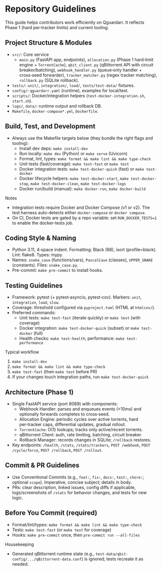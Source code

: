 # Repository Guidelines

This guide helps contributors work efficiently on Qguardarr. It reflects Phase 1 (hard per‑tracker limits) and current tooling.

## Project Structure & Modules
- `src/`: Core service
  - `main.py` (FastAPI app, endpoints), `allocation.py` (Phase 1 hard‑limit engine + `TorrentCache`), `qbit_client.py` (qBittorrent API with circuit breaker/batching), `webhook_handler.py` (queue‑only handler + cross‑seed forwarder), `tracker_matcher.py` (regex tracker matching), `rollback.py` (SQLite rollback).
- `tests/`: `unit/`, `integration/`, `load/`, `tests/test-data/` fixtures.
- `config/`: `qguardarr.yaml` (runtime), examples for local/test.
- `scripts/`: Docker/integration helpers (`test-docker-integration.sh`, `start.sh`).
- `logs/`, `data/`: runtime output and rollback DB.
- `Makefile`, `docker-compose*.yml`, `Dockerfile`.

## Build, Test, and Development
- Always use the Makefile targets below (they bundle the right flags and tooling):
  - Install dev deps: `make install-dev`
  - Run locally: `make dev` (Python) or `make serve` (Uvicorn)
  - Format, lint, types: `make format && make lint && make type-check`
  - Unit tests (fast/coverage): `make test-fast` or `make test`
  - Docker integration tests: `make test-docker-quick` (fast) or `make test-docker`
  - Docker lifecycle helpers: `make test-docker-start`, `make test-docker-stop`, `make test-docker-clean`, `make test-docker-logs`
  - Docker run/build (manual): `make docker-run`, `make docker-build`

Notes
- Integration tests require Docker and Docker Compose (v1 or v2). The test harness auto-detects either `docker-compose` or `docker compose`.
- On CI, Docker tests are gated by a repo variable: set `RUN_DOCKER_TESTS=1` to enable the docker-tests job.

## Coding Style & Naming
- Python 3.11, 4‑space indent. Formatting: Black (88), isort (profile=black). Lint: flake8. Types: mypy.
- Names: `snake_case` (functions/vars), `PascalCase` (classes), `UPPER_SNAKE` (constants). Files: `snake_case.py`.
- Pre-commit: `make pre-commit` to install hooks.

## Testing Guidelines
- Framework: pytest (+ pytest‑asyncio, pytest‑cov). Markers: `unit`, `integration`, `load`, `slow`.
- Coverage: threshold configured via `pyproject.toml` (HTML at `htmlcov/`).
- Preferred commands:
  - Unit tests: `make test-fast` (iterate quickly) or `make test` (with coverage)
  - Docker integration: `make test-docker-quick` (subset) or `make test-docker` (full)
  - Health checks: `make test-health`; performance: `make test-performance`

Typical workflow
1) `make install-dev`
2) `make format && make lint && make type-check`
3) `make test-fast` (then `make test` before PR)
4) If your changes touch integration paths, run `make test-docker-quick`

## Architecture (Phase 1)
- Single FastAPI service (port 8089) with components:
  - Webhook Handler: parses and enqueues events (<10ms) and optionally forwards completes to cross‑seed.
  - Allocation Engine: periodic cycles over active torrents, hard per‑tracker caps, differential updates, gradual rollout.
  - `TorrentCache`: O(1) lookups; tracks only active/recent torrents.
  - qBittorrent Client: auth, rate limiting, batching, circuit breaker.
  - Rollback Manager: records changes in SQLite; `/rollback` restores.
- Key endpoints: `/health`, `/stats`, `/stats/trackers`, `POST /webhook`, `POST /cycle/force`, `POST /rollback`, `POST /rollout`.

## Commit & PR Guidelines
- Use Conventional Commits (e.g., `feat:`, `fix:`, `docs:`, `test:`, `chore:`; optional `scope`). Imperative, concise subject; details in body.
- PRs: clear description, linked issues, config diffs if applicable, logs/screenshots of `/stats` for behavior changes, and tests for new logic.

## Before You Commit (required)
- Format/lint/types: `make format && make lint && make type-check`
- Tests: `make test-fast` (or `make test` for coverage)
- Hooks: `make pre-commit` once, then `pre-commit run --all-files`

Housekeeping
- Generated qBittorrent runtime state (e.g., `test-data/qbit-config/.../qBittorrent-data.conf`) is ignored; tests recreate it as needed.

